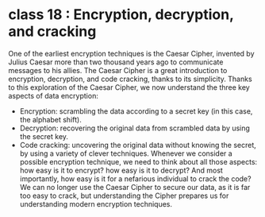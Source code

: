 # class 18 : Encryption, decryption, and cracking

One of the earliest encryption techniques is the Caesar Cipher, invented by Julius Caesar more than two thousand years ago to communicate messages to his allies.
The Caesar Cipher is a great introduction to encryption, decryption, and code cracking, thanks to its simplicity.
Thanks to this exploration of the Caesar Cipher, we now understand the three key aspects of data encryption:
- Encryption: scrambling the data according to a secret key (in this case, the alphabet shift).
- Decryption: recovering the original data from scrambled data by using the secret key.
- Code cracking: uncovering the original data without knowing the secret, by using a variety of clever techniques.
Whenever we consider a possible encryption technique, we need to think about all those aspects: how easy is it to encrypt? how easy is it to decrypt? And most importantly, how easy is it for a nefarious individual to crack the code?
We can no longer use the Caesar Cipher to secure our data, as it is far too easy to crack, but understanding the Cipher prepares us for understanding modern encryption techniques.
